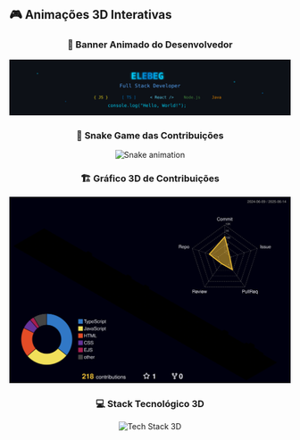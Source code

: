 ## 🎮 Animações 3D Interativas

<div align="center">

### 🎨 Banner Animado do Desenvolvedor
![Animated Banner](https://raw.githubusercontent.com/Elebeg/Elebeg/output/animated-banner.svg)

### 🐍 Snake Game das Contribuições
![Snake animation](https://raw.githubusercontent.com/Elebeg/Elebeg/output/github-contribution-grid-snake-neon.svg)

### 🏗️ Gráfico 3D de Contribuições
![3D Contribution Graph](https://raw.githubusercontent.com/Elebeg/Elebeg/main/profile-3d-contrib/profile-night-rainbow.svg)

### 💻 Stack Tecnológico 3D
![Tech Stack 3D](https://raw.githubusercontent.com/Elebeg/Elebeg/output/tech-stack-3d.svg)

</div>
